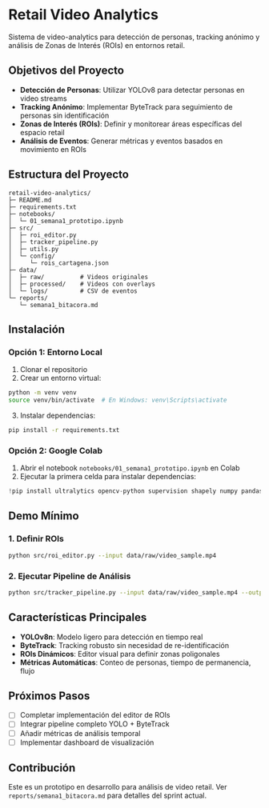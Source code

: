 # Retail Video Analytics

Sistema de video-analytics para detección de personas, tracking anónimo y análisis de Zonas de Interés (ROIs) en entornos retail.

## Objetivos del Proyecto

- **Detección de Personas**: Utilizar YOLOv8 para detectar personas en video streams
- **Tracking Anónimo**: Implementar ByteTrack para seguimiento de personas sin identificación
- **Zonas de Interés (ROIs)**: Definir y monitorear áreas específicas del espacio retail
- **Análisis de Eventos**: Generar métricas y eventos basados en movimiento en ROIs

## Estructura del Proyecto

```
retail-video-analytics/
├─ README.md
├─ requirements.txt
├─ notebooks/
│  └─ 01_semana1_prototipo.ipynb
├─ src/
│  ├─ roi_editor.py
│  ├─ tracker_pipeline.py
│  ├─ utils.py
│  └─ config/
│     └─ rois_cartagena.json
├─ data/
│  ├─ raw/          # Videos originales
│  ├─ processed/    # Videos con overlays
│  └─ logs/         # CSV de eventos
└─ reports/
   └─ semana1_bitacora.md
```

## Instalación

### Opción 1: Entorno Local

1. Clonar el repositorio
2. Crear un entorno virtual:
```bash
python -m venv venv
source venv/bin/activate  # En Windows: venv\Scripts\activate
```

3. Instalar dependencias:
```bash
pip install -r requirements.txt
```

### Opción 2: Google Colab

1. Abrir el notebook `notebooks/01_semana1_prototipo.ipynb` en Colab
2. Ejecutar la primera celda para instalar dependencias:
```python
!pip install ultralytics opencv-python supervision shapely numpy pandas
```

## Demo Mínimo

### 1. Definir ROIs
```bash
python src/roi_editor.py --input data/raw/video_sample.mp4
```

### 2. Ejecutar Pipeline de Análisis
```bash
python src/tracker_pipeline.py --input data/raw/video_sample.mp4 --output data/processed/
```

## Características Principales

- **YOLOv8n**: Modelo ligero para detección en tiempo real
- **ByteTrack**: Tracking robusto sin necesidad de re-identificación
- **ROIs Dinámicos**: Editor visual para definir zonas poligonales
- **Métricas Automáticas**: Conteo de personas, tiempo de permanencia, flujo

## Próximos Pasos

- [ ] Completar implementación del editor de ROIs
- [ ] Integrar pipeline completo YOLO + ByteTrack
- [ ] Añadir métricas de análisis temporal
- [ ] Implementar dashboard de visualización

## Contribución

Este es un prototipo en desarrollo para análisis de video retail. Ver `reports/semana1_bitacora.md` para detalles del sprint actual.